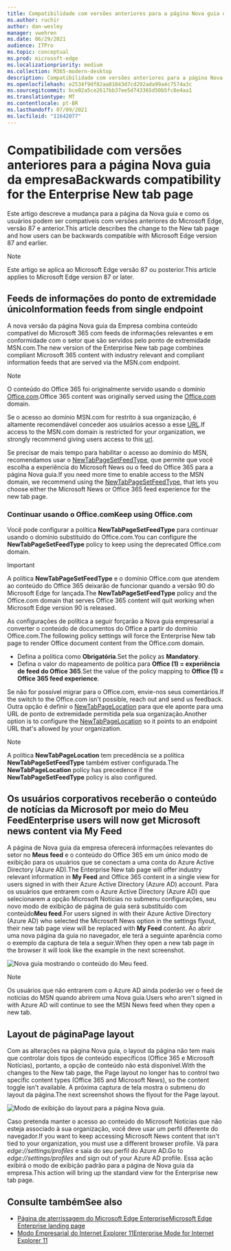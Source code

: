 ```yaml
---
title: Compatibilidade com versões anteriores para a página Nova guia da empresa
ms.author: ruchir
author: dan-wesley
manager: vwehren
ms.date: 06/29/2021
audience: ITPro
ms.topic: conceptual
ms.prod: microsoft-edge
ms.localizationpriority: medium
ms.collection: M365-modern-desktop
description: Compatibilidade com versões anteriores para a página Nova guia da empresa
ms.openlocfilehash: e2534f9df82aa81843d7cd292ada99a4c7574a3c
ms.sourcegitcommit: bce02a5ce2617bb37ee5d743365d50b5fc8e4aa1
ms.translationtype: MT
ms.contentlocale: pt-BR
ms.lasthandoff: 07/09/2021
ms.locfileid: "11642077"
---
```

# <a name="backwards-compatibility-for-the-enterprise-new-tab-page"></a><span data-ttu-id="5b534-103">Compatibilidade com versões anteriores para a página Nova guia da empresa</span><span class="sxs-lookup"><span data-stu-id="5b534-103">Backwards compatibility for the Enterprise New tab page</span></span>

<span data-ttu-id="5b534-104">Este artigo descreve a mudança para a página da Nova guia e como os usuários podem ser compatíveis com versões anteriores do Microsoft Edge, versão 87 e anterior.</span><span class="sxs-lookup"><span data-stu-id="5b534-104">This article describes the change to the New tab page and how users can be backwards compatible with Microsoft Edge version 87 and earlier.</span></span>

> [!NOTE]
> <span data-ttu-id="5b534-105">Este artigo se aplica ao Microsoft Edge versão 87 ou posterior.</span><span class="sxs-lookup"><span data-stu-id="5b534-105">This article applies to Microsoft Edge version 87 or later.</span></span>

## <a name="information-feeds-from-single-endpoint"></a><span data-ttu-id="5b534-106">Feeds de informações do ponto de extremidade único</span><span class="sxs-lookup"><span data-stu-id="5b534-106">Information feeds from single endpoint</span></span>

<span data-ttu-id="5b534-107">A nova versão da página Nova guia da Empresa combina conteúdo compatível do Microsoft 365 com feeds de informações relevantes e em conformidade com o setor que são servidos pelo ponto de extremidade MSN.com.</span><span class="sxs-lookup"><span data-stu-id="5b534-107">The new version of the Enterprise New tab page combines compliant Microsoft 365 content with industry relevant and compliant information feeds that are served via the MSN.com endpoint.</span></span>

> [!NOTE]
> <span data-ttu-id="5b534-108">O conteúdo do Office 365 foi originalmente servido usando o domínio [Office.com](https://www.office.com).</span><span class="sxs-lookup"><span data-stu-id="5b534-108">Office 365 content was originally served using the [Office.com](https://www.office.com) domain.</span></span>

<span data-ttu-id="5b534-109">Se o acesso ao domínio MSN.com for restrito à sua organização, é altamente recomendável conceder aos usuários acesso a esse [URL](https://ntp.msn.com).</span><span class="sxs-lookup"><span data-stu-id="5b534-109">If access to the MSN.com domain is restricted for your organization, we strongly recommend giving users access to this [url](https://ntp.msn.com).</span></span>

<span data-ttu-id="5b534-110">Se precisar de mais tempo para habilitar o acesso ao domínio do MSN, recomendamos usar o [NewTabPageSetFeedType](./microsoft-edge-policies.md#newtabpagesetfeedtype), que permite que você escolha a experiência do Microsoft News ou o feed do Office 365 para a página Nova guia.</span><span class="sxs-lookup"><span data-stu-id="5b534-110">If you need more time to enable access to the MSN domain, we recommend using the [NewTabPageSetFeedType](./microsoft-edge-policies.md#newtabpagesetfeedtype), that lets you choose either the Microsoft News or Office 365 feed experience for the new tab page.</span></span>

### <a name="keep-using-officecom"></a><span data-ttu-id="5b534-111">Continuar usando o Office.com</span><span class="sxs-lookup"><span data-stu-id="5b534-111">Keep using Office.com</span></span>

 <span data-ttu-id="5b534-112">Você pode configurar a política **NewTabPageSetFeedType** para continuar usando o domínio substituído do Office.com.</span><span class="sxs-lookup"><span data-stu-id="5b534-112">You can configure the **NewTabPageSetFeedType** policy to keep using the deprecated Office.com domain.</span></span>

> [!IMPORTANT]
> <span data-ttu-id="5b534-113">A política **NewTabPageSetFeedType** e o domínio Office.com que atendem ao conteúdo do Office 365 deixarão de funcionar quando a versão 90 do Microsoft Edge for lançada.</span><span class="sxs-lookup"><span data-stu-id="5b534-113">The **NewTabPageSetFeedType** policy and the Office.com domain that serves Office 365 content will quit working when Microsoft Edge version 90 is released.</span></span>

<span data-ttu-id="5b534-114">As configurações de política a seguir forçarão a Nova guia empresarial a converter o conteúdo de documentos do Office a partir do domínio Office.com.</span><span class="sxs-lookup"><span data-stu-id="5b534-114">The following policy settings will force the Enterprise New tab page to render Office document content from the Office.com domain.</span></span>

- <span data-ttu-id="5b534-115">Defina a política como **Obrigatória**.</span><span class="sxs-lookup"><span data-stu-id="5b534-115">Set the policy as **Mandatory**.</span></span>
- <span data-ttu-id="5b534-116">Defina o valor do mapeamento de política para **Office (1) = experiência de feed do Office 365**.</span><span class="sxs-lookup"><span data-stu-id="5b534-116">Set the value of the policy mapping to **Office (1) = Office 365 feed experience**.</span></span>

<span data-ttu-id="5b534-117">Se não for possível migrar para o Office.com, envie-nos seus comentários.</span><span class="sxs-lookup"><span data-stu-id="5b534-117">If the switch to the Office.com isn't possible, reach out and send us feedback.</span></span> <span data-ttu-id="5b534-118">Outra opção é definir o [NewTabPageLocation](./microsoft-edge-policies.md#newtabpagelocation) para que ele aponte para uma URL de ponto de extremidade permitida pela sua organização.</span><span class="sxs-lookup"><span data-stu-id="5b534-118">Another option is to configure the [NewTabPageLocation](./microsoft-edge-policies.md#newtabpagelocation) so it points to an endpoint URL that's allowed by your organization.</span></span>

> [!NOTE]
> <span data-ttu-id="5b534-119">A política **NewTabPageLocation** tem precedência se a política **NewTabPageSetFeedType** também estiver configurada.</span><span class="sxs-lookup"><span data-stu-id="5b534-119">The **NewTabPageLocation** policy has precedence if the **NewTabPageSetFeedType** policy is also configured.</span></span>

## <a name="enterprise-users-will-now-get-microsoft-news-content-via-my-feed"></a><span data-ttu-id="5b534-120">Os usuários corporativos receberão o conteúdo de notícias da Microsoft por meio do Meu Feed</span><span class="sxs-lookup"><span data-stu-id="5b534-120">Enterprise users will now get Microsoft news content via My Feed</span></span>

<span data-ttu-id="5b534-121">A página de Nova guia da empresa oferecerá informações relevantes do setor no **Meus feed** e o conteúdo do Office 365 em um único modo de exibição para os usuários que se conectam a uma conta do Azure Active Directory (Azure AD).</span><span class="sxs-lookup"><span data-stu-id="5b534-121">The Enterprise New tab page will offer industry relevant information in **My Feed** and Office 365 content in a single view for users signed in with their Azure Active Directory (Azure AD) account.</span></span> <span data-ttu-id="5b534-122">Para os usuários que entrarem com o Azure Active Directory (Azure AD) que selecionarem a opção Microsoft Notícias no submenu configurações, seu novo modo de exibição de página de guia será substituído com conteúdo**Meu feed**.</span><span class="sxs-lookup"><span data-stu-id="5b534-122">For users signed in with their Azure Active Directory (Azure AD) who selected the Microsoft News option in the settings flyout, their new tab page view will be replaced with **My Feed** content.</span></span> <span data-ttu-id="5b534-123">Ao abrir uma nova página da guia no navegador, ele terá a seguinte aparência como o exemplo da captura de tela a seguir.</span><span class="sxs-lookup"><span data-stu-id="5b534-123">When they open a new tab page in the browser it will look like the example in the next screenshot.</span></span>

![Nova guia mostrando o conteúdo do Meu feed.](media/microsoft-edge-ntp-backward-compatibility/microsoft-edge-ntp-myfeed-view.png)

> [!NOTE]
> <span data-ttu-id="5b534-125">Os usuários que não entrarem com o Azure AD ainda poderão ver o feed de notícias do MSN quando abrirem uma Nova guia.</span><span class="sxs-lookup"><span data-stu-id="5b534-125">Users who aren't signed in with Azure AD will continue to see the MSN News feed when they open a new tab.</span></span>

## <a name="page-layout"></a><span data-ttu-id="5b534-126">Layout de página</span><span class="sxs-lookup"><span data-stu-id="5b534-126">Page layout</span></span>

<span data-ttu-id="5b534-127">Com as alterações na página Nova guia, o layout da página não tem mais que controlar dois tipos de conteúdo específicos (Office 365 e Microsoft Notícias), portanto, a opção de conteúdo não está disponível.</span><span class="sxs-lookup"><span data-stu-id="5b534-127">With the changes to the New tab page, the Page layout no longer has to control two specific content types (Office 365 and Microsoft News), so the content toggle isn't available.</span></span> <span data-ttu-id="5b534-128">A próxima captura de tela mostra o submenu do layout da página.</span><span class="sxs-lookup"><span data-stu-id="5b534-128">The next screenshot shows the flyout for the Page layout.</span></span>

![Modo de exibição do layout para a página Nova guia.](media/microsoft-edge-ntp-backward-compatibility/microsoft-edge-ntp-page-layout.png)

<span data-ttu-id="5b534-130">Caso pretenda manter o acesso ao conteúdo do Microsoft Notícias que não esteja associado à sua organização, você deve usar um perfil diferente do navegador.</span><span class="sxs-lookup"><span data-stu-id="5b534-130">If you want to keep accessing Microsoft News content that isn't tied to your organization, you must use a different browser profile.</span></span> <span data-ttu-id="5b534-131">Vá para  *edge://settings/profiles* e saia do seu perfil do Azure AD.</span><span class="sxs-lookup"><span data-stu-id="5b534-131">Go to  *edge://settings/profiles* and sign out of your Azure AD profile.</span></span> <span data-ttu-id="5b534-132">Essa ação exibirá o modo de exibição padrão para a página de Nova guia da empresa.</span><span class="sxs-lookup"><span data-stu-id="5b534-132">This action will bring up the  standard view for the Enterprise new tab page.</span></span> 

## <a name="see-also"></a><span data-ttu-id="5b534-133">Consulte também</span><span class="sxs-lookup"><span data-stu-id="5b534-133">See also</span></span>

- [<span data-ttu-id="5b534-134">Página de aterrissagem do Microsoft Edge Enterprise</span><span class="sxs-lookup"><span data-stu-id="5b534-134">Microsoft Edge Enterprise landing page</span></span>](https://aka.ms/EdgeEnterprise)
- [<span data-ttu-id="5b534-135">Modo Empresarial do Internet Explorer 11</span><span class="sxs-lookup"><span data-stu-id="5b534-135">Enterprise Mode for Internet Explorer 11</span></span>](/internet-explorer/ie11-deploy-guide/enterprise-mode-overview-for-ie11)